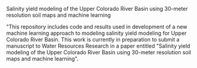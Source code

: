 Salinity yield modeling of the Upper Colorado River Basin using 30-meter resolution soil maps and machine learning

"This repository includes code and results used in development of a new machine learning approach to modeling salinity yield modeling for Upper Colorado River Basin. This work is currently in preparation to submit a manuscript to Water Resources Research in a paper entitled "Salinity yield modeling of the Upper Colorado River Basin using 30-meter resolution soil maps and machine learning".

